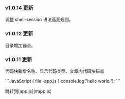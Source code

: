 ### v1.0.14 更新

调整 shell-session 语法高亮规则。

### v1.0.12 更新

目录增加锚点。

### v1.0.11 更新

代码块新增名称、显示代码类型、文章内代码块锚点

\```JavaScript { file=app.js }
console.log('hello world!');
\```

跳转到\[app.js](#app.js)
